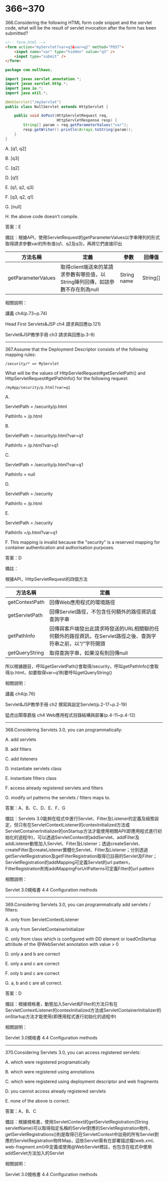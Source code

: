 366~370
========================

366.Considering the following HTML form code snippet and the servlet code, what will be the result of servlet invocation after the form has been submitted?

```html
<!-- form.html -->
<form action="myServlet?var=q1&var=q2" method="POST">
    <input name="var" type="hidden" value="q3" />
    <input type="submit" />
</form>
```

```java
package com.nullhaus;

import javax.servlet.annotation.*;
import javax.servlet.http.*;
import java.io.*;
import java.util.*;

@WebServlet("/myServlet")
public class NullServlet extends HttpServlet {

    public void doPost(HttpServletRequest req,
                       HttpServletResponse resp) {
        String[] param = req.getParameterValues("var");
        resp.getWriter().println(Arrays.toString(param));
    }
}
```

A.  [q1, q2]

B.  [q3]

C.  [q2]

D.  [q1]

E.  [q1, q2, q3]

F.  [q3, q2, q1]

G.  [null]

H.  the above code doesn't compile.

<!--sec data-title="解析" data-id="section366_2" data-collapse=true ces-->
答案：E

備註：根據API，使用ServletRequest的getParameterValues以字串陣列的形式取得請求參數var的所有值(q1、q2及q3)，再將它們直接印出
<br>

| 方法名稱 | 定義 |  參數 |  回傳值 |
| ----- | ----- | ----- | ----- |
|getParameterValues|取得client端送來的某請求參數有哪些值，以String陣列回傳，如該參數不存在則為null|String name|String[]|

相關說明：

講義 ch4(p.73~p.74)

Head First Servlets&JSP ch4 請求與回應(p.121)

Servlet&JSP教學手冊 ch3 請求與回應(p.3-9)
<!--endsec-->

---
367.Assume that the Deployment Descriptor consists of the following
mapping rules:

`/security/* => MyServlet`

What will be the values of  HttpServletRequest#getServletPath()  and HttpServletRequest#getPathInfo()  for the following request:

`/myApp/security/p.html?var=q1`

A. 

ServletPath = /security/p.html 

PathInfo = /p.html

B. 

ServletPath = /security/p.html?var=q1 

PathInfo = /p.html?var=q1

C. 

ServletPath = /security/p.html?var=q1 

PathInfo = null

D. 

ServletPath = /security 

PathInfo = /p.html

E. 

ServletPath = /security 

PathInfo =/p.html?var=q1

F. This mapping is invalid because the "security" is a reserved mapping for
container authentication and authorisation purposes.

<!--sec data-title="解析" data-id="section367_2" data-collapse=true ces-->
答案：D

備註：

根據API，HttpServletRequest的四個方法

| 方法名稱 | 定義 |
| ----- | ----- |
|getContextPath|回傳Web應用程式的環境路徑|
|getServletPath|回傳Servlet路徑，不包含任何額外的路徑資訊或查詢字串|
|getPathInfo|回傳與客戶端發出此請求時發送的URL相關聯的任何額外的路徑資訊，在Servlet路徑之後、查詢字符串之前，以“/”字符開頭|
|getQueryString|取得查詢字串，如果沒有則回傳null|

所以根據題目，呼叫getServletPath()會取得/security，呼叫getPathInfo()會取得/p.html，如要取得var=q1則要呼叫getQueryString()

相關說明：

講義 ch4(p.76)

Servlet&JSP教學手冊 ch2 撰寫與設定Servlet(p.2-17~p.2-19)

猛虎出閘尊爵版 ch4 Web應用程式目錄結構與部署(p.4-11~p.4-12)
<!--endsec-->

---
368.Considering Servlets 3.0, you can programmatically:

A.  add servlets

B.  add filters

C.  add listeners

D.  instantiate servlets class

E.  instantiate filters class

F.  access already registered servlets and filters

G.  modify url patterns the servlets / filters maps to.

<!--sec data-title="解析" data-id="section368_2" data-collapse=true ces-->
答案：A、B、C、D、E、F、G

備註：Servlets 3.0能夠在程式中進行Servlet、Filter及Listener的定義及組態設定，但只有在ServletContextListener的contexInitialized方法或ServletContainerInitializer的onStartup方法才能使用相關API(即應用程式進行初始化的過程中)，可以透過ServletContext的addServlet、addFilter及addListener動態加入Servlet、Filter及Listener；透過createServlet、createFilter及createListener實體化Servlet、Filter及Listener；分別透過getServletRegistration及getFilterRegistration取得已註冊的Servlet及Filter；ServletRegistration的addMapping可定義Servlet的url pattern，FilterRegistration則有addMappingForUrlPatterns可定義Filter的url pattern

相關說明：

Servlet 3.0規格書 4.4 Configuration methods
<!--endsec-->

---
369.Considering Servlets 3.0, you can programmatically add servlets / filters:

A.  only from ServletContextListener

B.  only from ServletContainerInitializer

C.  only from class which is configured with DD element or loadOnStartup attribute of the @WebServlet annotation with value > 0

D.  only a and b are correct

E.  only a and c are correct

F.  only b and c are correct

G.  a, b and c are all correct.

<!--sec data-title="解析" data-id="section369_2" data-collapse=true ces-->
答案：D

備註：根據規格書，動態加入Servlet和Filter的方法只有在ServletContextListener的contexInitialized方法或ServletContainerInitializer的onStartup方法才能使用(即應用程式進行初始化的過程中)

相關說明：

Servlet 3.0規格書 4.4 Configuration methods
<!--endsec-->

---
370.Considering Servlets 3.0, you can access registered servlets:

A.  which were registered programatically

B.  which were registered using annotations

C.  which were registered using deployment descriptor and web fragments

D.  you cannot access already registered servlets

E.  none of the above is correct.

<!--sec data-title="解析" data-id="section370_2" data-collapse=true ces-->
答案：A、B、C

備註：根據規格書，使用ServletContext的getServletRegistration(String servletName)可以取得指定名稱的Servlet對應的ServletRegistration物件，getServletRegistrations()則是取得已在ServletContext中註冊的所有Servlet對應的ServletRegistration物件Map，這些Servlet需有在部署描述檔(web.xml、web-fragment.xml)中定義或使用@WebServlet標註，也包含在程式中使用addServlet方法加入的Servlet

相關說明：

Servlet 3.0規格書 4.4 Configuration methods
<!--endsec-->